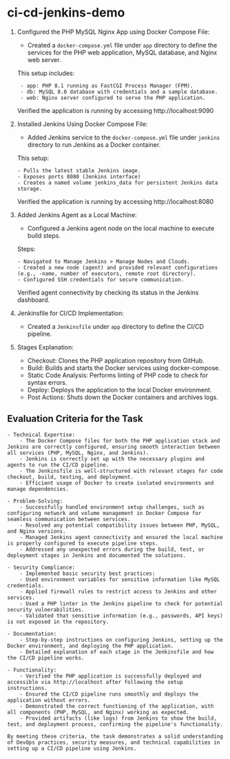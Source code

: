 # ci-cd-jenkins-demo

1. Configured the PHP MySQL Nginx App using Docker Compose File:

    -  Created a `docker-compose.yml` file under `app` directory to define the services for the PHP web application, MySQL database, and Nginx web server.

    This setup includes:
   
        - app: PHP 8.1 running as FastCGI Process Manager (FPM).
        - db: MySQL 8.0 database with credentials and a sample database.
        - web: Nginx server configured to serve the PHP application.

    Verified the application is running by accessing http://localhost:9090

3. Installed Jenkins Using Docker Compose File:

    - Added Jenkins service to the `docker-compose.yml` file under `jenkins` directory to run Jenkins as a Docker container.

    This setup:
   
       - Pulls the latest stable Jenkins image.
       - Exposes ports 8080 (Jenkins interface)
       - Creates a named volume jenkins_data for persistent Jenkins data storage.

    Verified the application is running by accessing http://localhost:8080

5. Added Jenkins Agent as a Local Machine:

    - Configured a Jenkins agent node on the local machine to execute build steps.
    
    Steps:
   
       - Navigated to Manage Jenkins > Manage Nodes and Clouds.
       - Created a new node (agent) and provided relevant configurations (e.g., -name, number of executors, remote root directory).
       - Configured SSH credentials for secure communication.

     Verified agent connectivity by checking its status in the Jenkins dashboard.

7. Jenkinsfile for CI/CD Implementation:

    - Created a `Jenkinsfile` under `app` directory to define the CI/CD pipeline.

5. Stages Explanation:

    - Checkout: Clones the PHP application repository from GitHub.
    - Build: Builds and starts the Docker services using docker-compose.
    - Static Code Analysis: Performs linting of PHP code to check for syntax errors.
    - Deploy: Deploys the application to the local Docker environment.
    - Post Actions: Shuts down the Docker containers and archives logs.

## Evaluation Criteria for the Task

    - Technical Expertise:
        - The Docker Compose files for both the PHP application stack and Jenkins are correctly configured, ensuring smooth interaction between all services (PHP, MySQL, Nginx, and Jenkins).
        - Jenkins is correctly set up with the necessary plugins and agents to run the CI/CD pipeline.
        - The Jenkinsfile is well-structured with relevant stages for code checkout, build, testing, and deployment.
        - Efficient usage of Docker to create isolated environments and manage dependencies.

    - Problem-Solving:
        - Successfully handled environment setup challenges, such as configuring network and volume management in Docker Compose for seamless communication between services.
        - Resolved any potential compatibility issues between PHP, MySQL, and Nginx versions.
        - Managed Jenkins agent connectivity and ensured the local machine is properly configured to execute pipeline steps.
        - Addressed any unexpected errors during the build, test, or deployment stages in Jenkins and documented the solutions.

    - Security Compliance:
        - Implemented basic security best practices:
        - Used environment variables for sensitive information like MySQL credentials.
        - Applied firewall rules to restrict access to Jenkins and other services.
        - Used a PHP linter in the Jenkins pipeline to check for potential security vulnerabilities.
        - Validated that sensitive information (e.g., passwords, API keys) is not exposed in the repository.

    - Documentation:
        - Step-by-step instructions on configuring Jenkins, setting up the Docker environment, and deploying the PHP application.
        - Detailed explanation of each stage in the Jenkinsfile and how the CI/CD pipeline works. 

    - Functionality:
        - Verified the PHP application is successfully deployed and accessible via http://localhost after following the setup instructions.
        - Ensured the CI/CD pipeline runs smoothly and deploys the application without errors.
        - Demonstrated the correct functioning of the application, with all components (PHP, MySQL, and Nginx) working as expected.
        - Provided artifacts (like logs) from Jenkins to show the build, test, and deployment process, confirming the pipeline's functionality.

    By meeting these criteria, the task demonstrates a solid understanding of DevOps practices, security measures, and technical capabilities in setting up a CI/CD pipeline using Jenkins.
